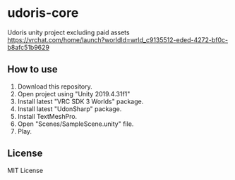 # udoris-core

Udoris unity project excluding paid assets  
https://vrchat.com/home/launch?worldId=wrld_c9135512-eded-4272-bf0c-b8afc51b9629

## How to use
1. Download this repository.
2. Open project using "Unity 2019.4.31f1"
3. Install latest "VRC SDK 3 Worlds" package.
4. Install latest "UdonSharp" package.
6. Install TextMeshPro.
5. Open "Scenes/SampleScene.unity" file.
7. Play.

## License
MIT License